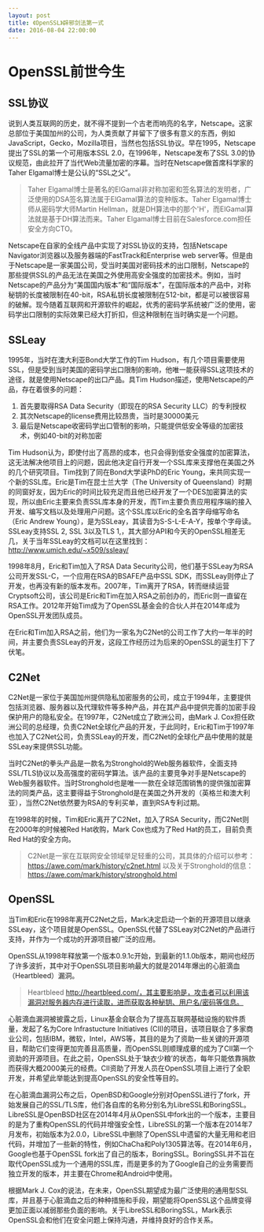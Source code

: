 ```yaml
---
layout: post
title: 《OpenSSL》辟邪剑法第一式
date: 2016-08-04 22:00:00
---
```


# OpenSSL前世今生

## SSL协议

说到人类互联网的历史，就不得不提到一个古老而响亮的名字，Netscape。这家总部位于美国加州的公司，为人类贡献了并留下了很多有意义的东西，例如JavaScript，Gecko，Mozilla项目，当然也包括SSL协议。早在1995，Netscape提出了SSL的第一个可用版本SSL 2.0，在1996年，Netscape发布了SSL 3.0的协议规范，由此拉开了当代Web流量加密的序幕。当时在Netscape做首席科学家的Taher Elgamal博士是公认的“SSL之父”。

> Taher Elgamal博士是著名的ElGamal非对称加密和签名算法的发明者，广泛使用的DSA签名算法属于ElGamal算法的变种版本。Taher Elgamal博士师从密码学大师Martin Hellman，就是DH算法中的那个'H'，而ElGamal算法就是基于DH算法而来。Taher Elgamal博士目前在Salesforce.com担任安全方向CTO。

Netscape在自家的全线产品中实现了对SSL协议的支持，包括Netscape Navigator浏览器以及服务器端的FastTrack和Enterprise web server等。但是由于Netscape是一家美国公司，受当时美国对密码技术的出口限制，Netscape的那些提供SSL的产品无法在美国之外使用高安全强度的加密技术。例如，当时Netscape的产品分为“美国国内版本”和“国际版本”，在国际版本的产品中，对称秘钥的长度被限制在40-bit，RSA私钥长度被限制在512-bit，都是可以被很容易的破解。现今随着互联网和开源软件的崛起，优秀的密码学系统被广泛的使用，密码学出口限制的实际效果已经大打折扣，但这种限制在当时确实是一个问题。

## SSLeay

1995年，当时在澳大利亚Bond大学工作的Tim Hudson，有几个项目需要使用SSL，但是受到当时美国的密码学出口限制的影响，他唯一能获得SSL这项技术的途径，就是使用Netscape的出口产品。具Tim Hudson描述，使用Netscape的产品，存在着很多的问题：

1. 首先要取得RSA Data Security（即现在的RSA Security LLC）的专利授权
2. 其次Netscape的license费用比较昂贵，当时是30000美元
3. 最后是Netscape收密码学出口管制的影响，只能提供低安全等级的加密技术，例如40-bit的对称加密

Tim Hudson认为，即使付出了高昂的成本，也只会得到低安全强度的加密算法，这无法解决他项目上的问题，因此他决定自行开发一个SSL库来支撑他在美国之外的几个研究项目。Tim找到了同在Bond大学读PhD的Eric Young，来共同实现一个新的SSL库。Eric是Tim在昆士兰大学（The University of Queensland）时期的同窗好友，因为Eric的时间比较充足而且他已经开发了一个DES加密算法的实现，所以由Eric主要来负责SSL库本身的开发，而Tim主要负责应用程序端的接入开发、编写文档以及处理用户问题。这个SSL库以Eric的全名首字母缩写命名（Eric Andrew Young），是为SSLeay，其读音为S-S-L-E-A-Y，按单个字母读。SSLeay支持SSL 2, SSL 3以及TLS 1,，其大部分API和今天的OpenSSL相差无几，关于当年SSLeay的文档可以在这里找到：http://www.umich.edu/~x509/ssleay/

1998年8月，Eric和Tim加入了RSA Data Security公司，他们基于SSLeay为RSA公司开发SSL-C，一个应用在RSA的BSAFE产品中SSL SDK，而SSLeay则停止了开发，也再没有新的版本发布。2007年，Tim离开了RSA，转而继续运营Cryptsoft公司，该公司是Eric和Tim在加入RSA之前创办的，而Eric则一直留在RSA工作。2012年开始Tim成为了OpenSSL基金会的合伙人并在2014年成为OpenSSL开发团队成员。

在Eric和Tim加入RSA之前，他们为一家名为C2Net的公司工作了大约一年半的时间，并主要负责SSLeay的开发，这段工作经历过为后来的OpenSSL的诞生打下了伏笔。

## C2Net

C2Net是一家位于美国加州提供隐私加密服务的公司，成立于1994年，主要提供包括浏览器、服务器以及代理软件等多种产品，并在其产品中提供完善的加密手段保护用户的隐私安全。在1997年，C2Net成立了欧洲公司，由Mark J. Cox担任欧洲公司的总经理，负责C2Net全球化产品的开发，于此同时，Eric和Tim于1997年也加入了C2Net公司，负责SSLeay的开发，而C2Net的全球化产品中使用的就是SSLeay来提供SSL功能。

当时C2Net的拳头产品是一款名为Stronghold的Web服务器软件，全面支持SSL/TLS协议以及高强度的密码学算法。该产品的主要竞争对手是Netscape的Web服务器软件。当时Stronghold也是唯一一款在全球范围销售的提供强加密算法的同类产品，这主要得益于Stronghold是在美国之外开发的（英格兰和澳大利亚），当然C2Net依然要为RSA的专利买单，直到RSA专利过期。

在1998年的时候，Tim和Eric离开了C2Net，加入了RSA Security，而C2Net则在2000年的时候被Red Hat收购，Mark Cox也成为了Red Hat的员工，目前负责Red Hat的安全方向。

> C2Net是一家在互联网安全领域举足轻重的公司，其具体的介绍可以参考：https://awe.com/mark/history/c2net.html 以及关于Stronghold的信息：https://awe.com/mark/history/stronghold.html

## OpenSSL

当Tim和Eric在1998年离开C2Net之后，Mark决定启动一个新的开源项目以继承SSLeay，这个项目就是OpenSSL。OpenSSL代替了SSLeay对C2Net的产品进行支持，并作为一个成功的开源项目被广泛的应用。

OpenSSL从1998年释放第一个版本0.9.1c开始，到最新的1.1.0b版本，期间也经历了许多波折，其中对于OpenSSL项目影响最大的就是2014年爆出的心脏滴血（Heartbleed）漏洞。

> Heartbleed http://heartbleed.com/，其主要影响是，攻击者可以利用该漏洞对服务器内存进行读取，进而获取各种秘钥、用户名/密码等信息。

心脏滴血漏洞被披露之后，Linux基金会联合为了提高互联网基础设施的软件质量，发起了名为Core Infrastucture Initiatives (CII)的项目，该项目联合了多家商业公司，包括IBM，微软，Intel，AWS等，其目的是为了资助一些关键的开源项目，帮助它们变得更加完善且高质量，而OpenSSL则顺理成章的成为了CII第一个资助的开源项目。在此之前，OpenSSL处于‘缺衣少粮’的状态，每年只能依靠捐款而获得大概2000美元的经费。CII资助了开发人员在OpenSSL项目上进行了全职开发，并希望此举能达到提高OpenSSL的安全性等目的。

在心脏滴血漏洞公布之后，OpenBSD和Google分别对OpenSSL进行了fork，开始发展自己的SSL/TLS库，他们各自库的名称分别名为LibreSSL和BoringSSL。LibreSSL是OpenBSD社区在2014年4月从OpenSSL中fork出的一个版本，主要目的是为了重构OpenSSL的代码并增强安全性，LibreSSL的第一个版本在2014年7月发布，初始版本为2.0.0，LibreSSL中删除了OpenSSL中遗留的大量无用和老旧代码，并增加了一些新的特性，例如ChaCha和Poly1305算法等。在2014年6月，Google也基于OpenSSL fork出了自己的版本，BoringSSL。BoringSSL并不旨在取代OpenSSL成为一个通用的SSL库，而是更多的为了Google自己的业务需要而独立开发的版本，并主要在Chrome和Android中使用。

根据Mark J. Cox的说法，在未来，OpenSSL期望成为最广泛使用的通用型SSL库，并且基于心脏滴血之后的种种措施和手段，期望能将OpenSSL这个品牌变得更加正面以减弱那些负面的影响。关于LibreSSL和BoringSSL，Mark表示OpenSSL会和他们在安全问题上保持沟通，并维持良好的合作关系。
